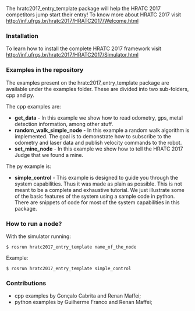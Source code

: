 The hratc2017_entry_template package will help the HRATC 2017 competitors jump start their entry!
To know more about HRATC 2017 visit http://inf.ufrgs.br/hratc2017/HRATC2017/Welcome.html

### Installation
To learn how to install the complete HRATC 2017 framework visit http://inf.ufrgs.br/hratc2017/HRATC2017/Simulator.html

### Examples in the repository
The examples present on the hratc2017_entry_template package are available under the examples folder. 
These are divided into two sub-folders, cpp and py.

The cpp examples are:
* **get_data** - In this example we show how to read odometry, gps, metal detection information, among other stuff.
* **random_walk_simple_node** - In this example a random walk algorithm is implemented. The goal is to demonstrate how to subscribe to the odometry and laser data and publish velocity commands to the robot.
* **set_mine_node** - In this example we show how to tell the HRATC 2017 Judge that we found a mine.

The py example is:
* **simple_control** - This example is designed to guide you through the system capabilities. Thus it was made as plain as possible. This is not meant to be a complete and exhaustive tutorial. We just illustrate some of the basic features of the system using a sample code in python. There are snippets of code for most of the system capabilities in this package.

### How to run a node?
With the simulator running:

`$ rosrun hratc2017_entry_template name_of_the_node`

Example:

`$ rosrun hratc2017_entry_template simple_control`

### Contributions

 - cpp examples by Gonçalo Cabrita and Renan Maffei;
 - python examples by Guilherme Franco and Renan Maffei;

